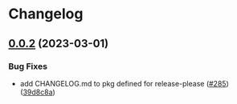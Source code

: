 # Changelog

## [0.0.2](https://github.com/cartyc/pubsec-declarative-toolkit/compare/solutions/org-policies-v0.0.1...solutions/org-policies/0.0.2) (2023-03-01)


### Bug Fixes

* add CHANGELOG.md to pkg defined for release-please ([#285](https://github.com/cartyc/pubsec-declarative-toolkit/issues/285)) ([39d8c8a](https://github.com/cartyc/pubsec-declarative-toolkit/commit/39d8c8a5c41a0c500385ec432039260672296daf))
